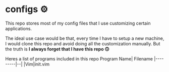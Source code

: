 # configs ⚙️

This repo stores most of my config files that I use customizing certain applications.

The ideal use case would be that, every time I have to setup a new machine, I would clone this repo and avoid doing all the customization manually. 
But the truth is **I always forget that I have this repo 🙃**

Heres a list of programs included in this repo
Program Name| Filename
|---------|--|
|Vim|init.vim

